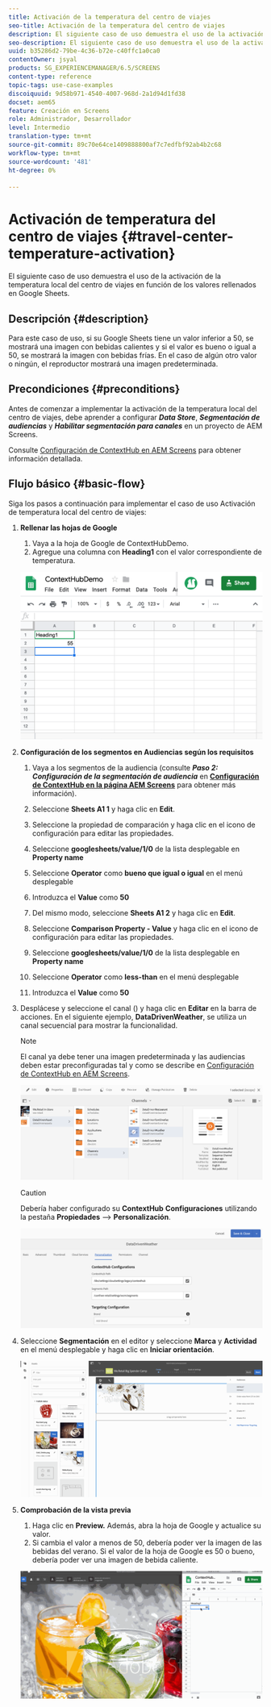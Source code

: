 ```yaml
---
title: Activación de la temperatura del centro de viajes
seo-title: Activación de la temperatura del centro de viajes
description: El siguiente caso de uso demuestra el uso de la activación de la temperatura local del centro de viajes en función de los valores rellenados en Google Sheets.
seo-description: El siguiente caso de uso demuestra el uso de la activación de la temperatura local del centro de viajes en función de los valores rellenados en Google Sheets.
uuid: b35286d2-79be-4c36-b72e-c40ffc1a0ca0
contentOwner: jsyal
products: SG_EXPERIENCEMANAGER/6.5/SCREENS
content-type: reference
topic-tags: use-case-examples
discoiquuid: 9d58b971-4540-4007-968d-2a1d94d1fd38
docset: aem65
feature: Creación en Screens
role: Administrador, Desarrollador
level: Intermedio
translation-type: tm+mt
source-git-commit: 89c70e64ce1409888800af7c7edfbf92ab4b2c68
workflow-type: tm+mt
source-wordcount: '481'
ht-degree: 0%

---
```



# Activación de temperatura del centro de viajes {#travel-center-temperature-activation}

El siguiente caso de uso demuestra el uso de la activación de la temperatura local del centro de viajes en función de los valores rellenados en Google Sheets.

## Descripción {#description}

Para este caso de uso, si su Google Sheets tiene un valor inferior a 50, se mostrará una imagen con bebidas calientes y si el valor es bueno o igual a 50, se mostrará la imagen con bebidas frías. En el caso de algún otro valor o ningún, el reproductor mostrará una imagen predeterminada.

## Precondiciones {#preconditions}

Antes de comenzar a implementar la activación de la temperatura local del centro de viajes, debe aprender a configurar ***Data Store***, ***Segmentación de audiencias*** y ***Habilitar segmentación para canales*** en un proyecto de AEM Screens.

Consulte [Configuración de ContextHub en AEM Screens](configuring-context-hub.md) para obtener información detallada.

## Flujo básico {#basic-flow}

Siga los pasos a continuación para implementar el caso de uso Activación de temperatura local del centro de viajes:

1. **Rellenar las hojas de Google**

   1. Vaya a la hoja de Google de ContextHubDemo.
   1. Agregue una columna con **Heading1** con el valor correspondiente de temperatura.

   ![screen_shot_2019-05-08at112911am](assets/screen_shot_2019-05-08at112911am.png)

1. **Configuración de los segmentos en Audiencias según los requisitos**

   1. Vaya a los segmentos de la audiencia (consulte ***Paso 2: Configuración de la segmentación de audiencia*** en **[Configuración de ContextHub en la página AEM Screens](configuring-context-hub.md)** para obtener más información).

   1. Seleccione **Sheets A1 1** y haga clic en **Edit**.

   1. Seleccione la propiedad de comparación y haga clic en el icono de configuración para editar las propiedades.
   1. Seleccione **googlesheets/value/1/0** de la lista desplegable en **Property name**

   1. Seleccione **Operator** como **bueno que igual o igual** en el menú desplegable

   1. Introduzca el **Value** como **50**

   1. Del mismo modo, seleccione **Sheets A1 2** y haga clic en **Edit**.

   1. Seleccione **Comparison Property - Value** y haga clic en el icono de configuración para editar las propiedades.
   1. Seleccione **googlesheets/value/1/0** de la lista desplegable en **Property name**

   1. Seleccione **Operator** como **less-than** en el menú desplegable

   1. Introduzca el **Value** como **50**

1. Desplácese y seleccione el canal () y haga clic en **Editar** en la barra de acciones. En el siguiente ejemplo, **DataDrivenWeather**, se utiliza un canal secuencial para mostrar la funcionalidad.

   >[!NOTE]
   >
   >El canal ya debe tener una imagen predeterminada y las audiencias deben estar preconfiguradas tal y como se describe en [Configuración de ContextHub en AEM Screens](configuring-context-hub.md).

   ![screen_shot_2019-05-08at113022am](assets/screen_shot_2019-05-08at113022am.png)

   >[!CAUTION]
   >
   >Debería haber configurado su **ContextHub** **Configuraciones** utilizando la pestaña **Propiedades** —> **Personalización**.

   ![screen_shot_2019-05-08at114106am](assets/screen_shot_2019-05-08at114106am.png)

1. Seleccione **Segmentación** en el editor y seleccione **Marca** y **Actividad** en el menú desplegable y haga clic en **Iniciar orientación**.

   ![new_activity3](assets/new_activity3.gif)

1. **Comprobación de la vista previa**

   1. Haga clic en **Preview.** Además, abra la hoja de Google y actualice su valor.
   1. Si cambia el valor a menos de 50, debería poder ver la imagen de las bebidas del verano. Si el valor de la hoja de Google es 50 o bueno, debería poder ver una imagen de bebida caliente.

   ![result3](assets/result3.gif)

